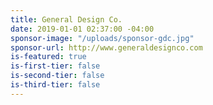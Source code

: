 ```yaml
---
title: General Design Co.
date: 2019-01-01 02:37:00 -04:00
sponsor-image: "/uploads/sponsor-gdc.jpg"
sponsor-url: http://www.generaldesignco.com
is-featured: true
is-first-tier: false
is-second-tier: false
is-third-tier: false
---
```


